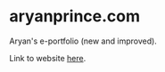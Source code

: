 # aryanprince.com
Aryan's e-portfolio (new and improved).

Link to website [here](https://aryanprince.com).
